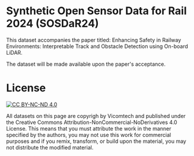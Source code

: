 # Synthetic Open Sensor Data for Rail 2024 (SOSDaR24)

This dataset accompanies the paper titled: Enhancing Safety in Railway Environments: Interpretable Track and Obstacle Detection using On-board LiDAR.

The dataset will be made available upon the paper's acceptance.

# License


[![CC BY-NC-ND 4.0][cc-by-nc-nd-image]][cc-by-nc-nd]

All datasets on this page are copyrigh by Vicomtech and published under the Creative Commons Attribution-NonCommercial-NoDerivatives 4.0 License. This means that you must attribute the work in the manner specified by the authors, you may not use this work for commercial purposes and if you remix, transform, or build upon the material, you may not distribute the modified material.

[cc-by-nc-nd]: http://creativecommons.org/licenses/by-nc-nd/4.0/
[cc-by-nc-nd-image]: https://licensebuttons.net/l/by-nc-nd/4.0/88x31.png
